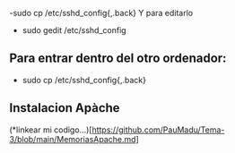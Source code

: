 
-sudo cp /etc/sshd_config{,.back}
Y para editarlo 
- sudo gedit /etc/sshd_config

## Para entrar dentro del otro ordenador: 
- sudo cp /etc/sshd_config{,.back}

## Instalacion Apàche 
(*linkear mi codigo...)[https://github.com/PauMadu/Tema-3/blob/main/MemoriasApache.md]

